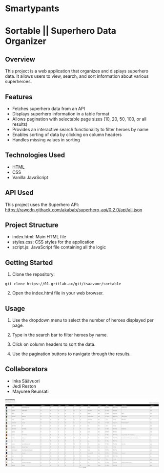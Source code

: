 # Smartypants
# Sortable || Superhero Data Organizer

## Overview
This project is a web application that organizes and displays superhero data. It allows users to view, search, and sort information about various superheroes.

## Features
- Fetches superhero data from an API
- Displays superhero information in a table format
- Allows pagination with selectable page sizes (10, 20, 50, 100, or all results)
- Provides an interactive search functionality to filter heroes by name
- Enables sorting of data by clicking on column headers
- Handles missing values in sorting

## Technologies Used
- HTML
- CSS
- Vanilla JavaScript

## API Used
This project uses the Superhero API:
https://rawcdn.githack.com/akabab/superhero-api/0.2.0/api/all.json

## Project Structure
- index.html: Main HTML file
- styles.css: CSS styles for the application
- script.js: JavaScript file containing all the logic


## Getting Started
1. Clone the repository:

```
git clone https://01.gritlab.ax/git/isaavuor/sortable
```
2. Open the index.html file in your web browser.

## Usage
1. Use the dropdown menu to select the number of heroes displayed per page.

2. Type in the search bar to filter heroes by name.

3. Click on column headers to sort the data.

4. Use the pagination buttons to navigate through the results.

## Collaborators
 - Inka Säävuori
 - Jedi Reston
 - Mayuree Reunsati

![alt text](smartypants.png)
